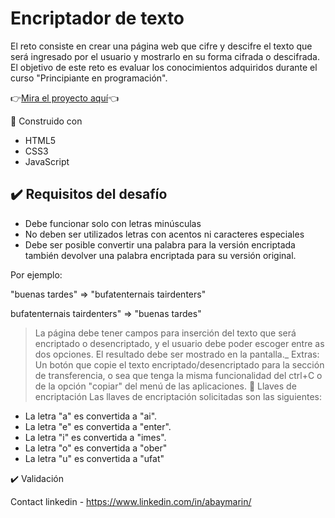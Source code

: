 # Encriptador de texto
El reto consiste en crear una página web que cifre y descifre el texto que será ingresado por el usuario y mostrarlo en su forma cifrada o descifrada. El objetivo de este reto es evaluar los conocimientos adquiridos durante el curso "Principiante en programación".

👉[Mira el proyecto aquí](https://xabayx.github.io/cryptext/)👈

🔧 Construido con
- HTML5
- CSS3
- JavaScript

## ✔️ Requisitos del desafío

- Debe funcionar solo con letras minúsculas
- No deben ser utilizados letras con acentos ni caracteres especiales
- Debe ser posible convertir una palabra para la versión encriptada también devolver una palabra encriptada para su versión original.



Por ejemplo:

"buenas tardes" => "bufatenternais tairdenters"

bufatenternais tairdenters" => "buenas tardes"

> La página debe tener campos para inserción del texto que será encriptado o desencriptado, y el usuario debe poder escoger entre as dos opciones.
El resultado debe ser mostrado en la pantalla._
Extras:
Un botón que copie el texto encriptado/desencriptado para la sección de transferencia, o sea que tenga la misma funcionalidad del ctrl+C o de la opción "copiar" del menú de las aplicaciones.
🔑 Llaves de encriptación
Las llaves de encriptación solicitadas son las siguientes:

- La letra "a" es convertida a "ai".
- La letra "e" es convertida a "enter".
- La letra "i" es convertida a "imes".
- La letra "o" es convertida a "ober"
- La letra "u" es convertida a "ufat"

✔️ Validación


Contact
linkedin - https://www.linkedin.com/in/abaymarin/

